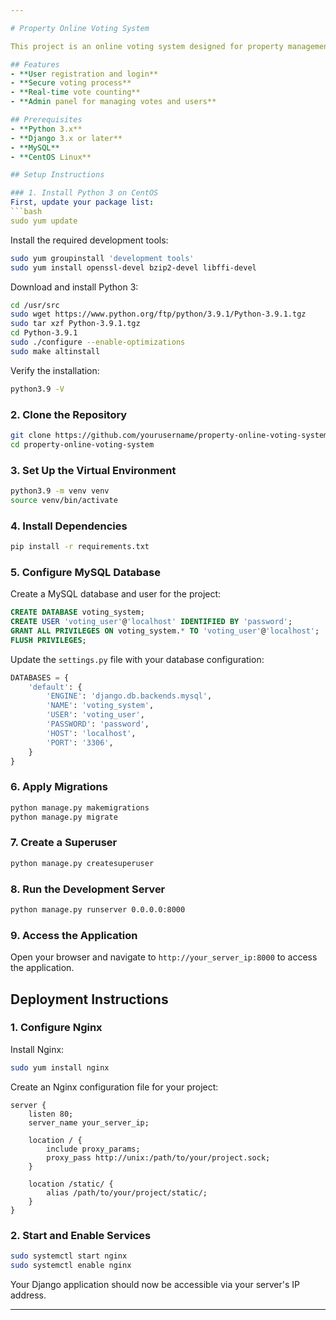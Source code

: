 ```yaml
---

# Property Online Voting System

This project is an online voting system designed for property management purposes, such as conducting periodic surveys and event voting. The system is built using Python and Django and is deployed on a CentOS Linux server with MySQL as the database.

## Features
- **User registration and login**
- **Secure voting process**
- **Real-time vote counting**
- **Admin panel for managing votes and users**

## Prerequisites
- **Python 3.x**
- **Django 3.x or later**
- **MySQL**
- **CentOS Linux**

## Setup Instructions

### 1. Install Python 3 on CentOS
First, update your package list:
```bash
sudo yum update
```

Install the required development tools:
```bash
sudo yum groupinstall 'development tools'
sudo yum install openssl-devel bzip2-devel libffi-devel
```

Download and install Python 3:
```bash
cd /usr/src
sudo wget https://www.python.org/ftp/python/3.9.1/Python-3.9.1.tgz
sudo tar xzf Python-3.9.1.tgz
cd Python-3.9.1
sudo ./configure --enable-optimizations
sudo make altinstall
```

Verify the installation:
```bash
python3.9 -V
```

### 2. Clone the Repository
```bash
git clone https://github.com/yourusername/property-online-voting-system.git
cd property-online-voting-system
```

### 3. Set Up the Virtual Environment
```bash
python3.9 -m venv venv
source venv/bin/activate
```

### 4. Install Dependencies
```bash
pip install -r requirements.txt
```

### 5. Configure MySQL Database
Create a MySQL database and user for the project:
```sql
CREATE DATABASE voting_system;
CREATE USER 'voting_user'@'localhost' IDENTIFIED BY 'password';
GRANT ALL PRIVILEGES ON voting_system.* TO 'voting_user'@'localhost';
FLUSH PRIVILEGES;
```

Update the `settings.py` file with your database configuration:
```python
DATABASES = {
    'default': {
        'ENGINE': 'django.db.backends.mysql',
        'NAME': 'voting_system',
        'USER': 'voting_user',
        'PASSWORD': 'password',
        'HOST': 'localhost',
        'PORT': '3306',
    }
}
```

### 6. Apply Migrations
```bash
python manage.py makemigrations
python manage.py migrate
```

### 7. Create a Superuser
```bash
python manage.py createsuperuser
```

### 8. Run the Development Server
```bash
python manage.py runserver 0.0.0.0:8000
```

### 9. Access the Application
Open your browser and navigate to `http://your_server_ip:8000` to access the application.

## Deployment Instructions

### 1. Configure Nginx
Install Nginx:
```bash
sudo yum install nginx
```

Create an Nginx configuration file for your project:
```nginx
server {
    listen 80;
    server_name your_server_ip;

    location / {
        include proxy_params;
        proxy_pass http://unix:/path/to/your/project.sock;
    }

    location /static/ {
        alias /path/to/your/project/static/;
    }
}
```

### 2. Start and Enable Services
```bash
sudo systemctl start nginx
sudo systemctl enable nginx
```

Your Django application should now be accessible via your server's IP address.

---
```

